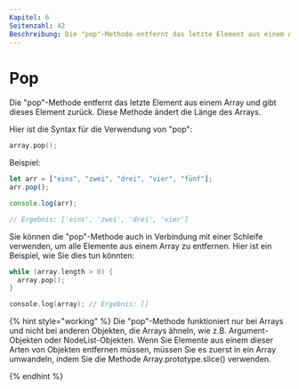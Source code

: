 ```yaml
---
Kapitel: 6
Seitenzahl: 42
Beschreibung: Die "pop"-Methode entfernt das letzte Element aus einem Array und gibt dieses Element zurück. Diese Methode ändert die Länge des Arrays.
---
```

# Pop

Die "pop"-Methode entfernt das letzte Element aus einem Array und gibt dieses Element zurück. Diese Methode ändert die Länge des Arrays.

Hier ist die Syntax für die Verwendung von "pop":

```c
array.pop();
```

Beispiel:

```javascript
let arr = ["eins", "zwei", "drei", "vier", "fünf"];
arr.pop();

console.log(arr);

// Ergebnis: ['eins', 'zwei', 'drei', 'vier']
```

Sie können die "pop"-Methode auch in Verbindung mit einer Schleife verwenden, um alle Elemente aus einem Array zu entfernen. Hier ist ein Beispiel, wie Sie dies tun könnten:

```c
while (array.length > 0) {
  array.pop();
}

console.log(array); // Ergebnis: []
```

{% hint style="working" %}
Die "pop"-Methode funktioniert nur bei Arrays und nicht bei anderen Objekten, die Arrays ähneln, wie z.B. Argument-Objekten oder NodeList-Objekten. Wenn Sie Elemente aus einem dieser Arten von Objekten entfernen müssen, müssen Sie es zuerst in ein Array umwandeln, indem Sie die Methode Array.prototype.slice() verwenden.

{% endhint %}
